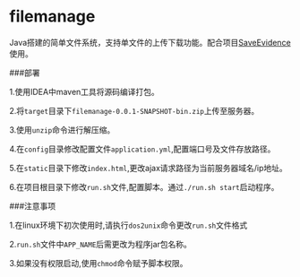 # filemanage

Java搭建的简单文件系统，支持单文件的上传下载功能。配合项目[SaveEvidence](https://github.com/InkMonkey/SaveEvidence.git)使用。

###部署

1.使用IDEA中maven工具将源码编译打包。

2.将`target`目录下`filemanage-0.0.1-SNAPSHOT-bin.zip`上传至服务器。

3.使用`unzip`命令进行解压缩。

4.在`config`目录修改配置文件`application.yml`,配置端口号及文件存放路径。

5.在`static`目录下修改`index.html`,更改ajax请求路径为当前服务器域名/ip地址。

6.在项目根目录下修改`run.sh`文件,配置脚本。通过`./run.sh start`启动程序。

###注意事项

1.在linux环境下初次使用时,请执行`dos2unix`命令更改`run.sh`文件格式

2.`run.sh`文件中`APP_NAME`后需更改为程序jar包名称。

3.如果没有权限启动,使用`chmod`命令赋予脚本权限。
